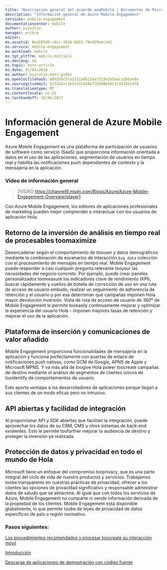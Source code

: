 ```yaml
---
title: "Descripción general del acuerdo aaaMobile | Documentos de Microsoft"
description: "Información general de Azure Mobile Engagement"
services: mobile-engagement
documentationcenter: mobile
author: piyushjo
manager: erikre
editor: 
ms.assetid: 8eab55d9-c8cc-4928-8d01-78e429eece42
ms.service: mobile-engagement
ms.workload: mobile
ms.tgt_pltfrm: mobile-multiple
ms.devlang: na
ms.topic: hero-article
ms.date: 01/04/2016
ms.author: piyushjo;matt-gibbs
ms.openlocfilehash: 8892d5c57a2311a0b11da7313e2e5eaca1b6ae8e
ms.sourcegitcommit: 523283cc1b3c37c428e77850964dc1c33742c5f0
ms.translationtype: MT
ms.contentlocale: es-ES
ms.lasthandoff: 10/06/2017
---
```

# <a name="azure-mobile-engagement-overview"></a>Información general de Azure Mobile Engagement
Azure Mobile Engagement es una plataforma de participación de usuarios de software como servicio (SaaS) que proporciona información orientada a datos en el uso de las aplicaciones, segmentación de usuarios en tiempo real y habilita las notificaciones push dependientes de contexto y la mensajería en la aplicación.

### <a name="overview-video"></a>Vídeo de información general
> [!VIDEO https://channel9.msdn.com/Blogs/Azure/Azure-Mobile-Engagement-Overview/player]
> 
> 

Con Azure Mobile Engagement, los editores de aplicaciones profesionales de marketing pueden mejor comprender e interactuar con los usuarios de aplicación Hola.

## <a name="real-time-actionable-analytics-toomaximize-return-on-investment"></a>Retorno de la inversión de análisis en tiempo real de procesables toomaximize
Desencadenar según el comportamiento de toouser y datos demográficos mediante la combinación de escenarios de interacción `big data` colección con el procesamiento de mensajes en tiempo real. Mobile Engagement puede responder a casi cualquier pregunta relevante tooyour las necesidades del negocio concreto. Por ejemplo, puede crear paneles personalizados toomeasure los indicadores clave de rendimiento (KPI), buscar rápidamente y cuellos de botella de corrección de uso en una ruta de acceso de usuario embudo, realizar un seguimiento de adherencia de retención y el usuario y por esa determinan qué campañas imponen Hola mayor devolución inversión. Vista de ruta de acceso de usuario de 360° de Mobile Engagement le permite tooeasily continuamente mejorar y optimizar la experiencia del usuario Hola – imponen mayores tasas de retención y mejorar el uso de la aplicación.

## <a name="value-added-push-and-communications-platform"></a>Plataforma de inserción y comunicaciones de valor añadido
Mobile Engagement proporciona funcionalidades de mensajería en la aplicación y funciona perfectamente con puertas de enlace de notificaciones push nativas, como GCM de Google, APNS de Apple y Microsoft MPNS. Y va más allá de toogive Hola power toocreate campañas de destino mediante el análisis de segmentos de clientes únicos de tooidentify de comportamientos de usuario.

Esto aporta ventajas a los desarrolladores de aplicaciones porque llegan a sus clientes de un modo eficaz pero no intrusivo.

## <a name="open-apis-and-ease-of-integration"></a>API abiertas y facilidad de integración
Al proporcionar API y SDK abiertas que facilitan la integración, puede aprovechar los datos de su CRM, CMS u otros sistemas de back-end existentes. Esto le permite toofurther mejorar la audiencia de destino y proteger la inversión ya realizada.

## <a name="data-protection--privacy-across-hello-globe"></a>Protección de datos y privacidad en todo el mundo de Hola
Microsoft tiene un enfoque del compromiso tooprivacy, que es una parte integral del ciclo de vida de nuestro productos y servicios. Trabajamos toobe transparente en nuestras prácticas de privacidad, ofrecer a los clientes las opciones de privacidad significativo y responsable administrar datos de saludo que se almacena. Al igual que con todos los servicios de Azure, Mobile Engagement no comparte ni vende información derivada de la propiedad de los clientes. Mobile Engagement está disponible globalmente, lo que permite toobe de leyes de privacidad de datos específicos de país o región normativo.

### <a name="next-steps"></a>Pasos siguientes:
[Los procedimientos recomendados y procesar toocreate su interacción móvil](mobile-engagement-getting-started-best-practices.md)

[Introducción](/index.md)

[Descarga de aplicaciones de demostración con código fuente](https://aka.ms/azmedemoapps)

